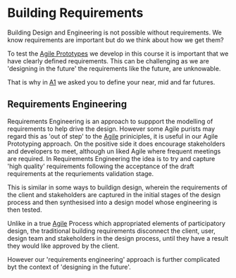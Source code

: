 # Building Requirements
Building Design and Engineering is not possible without requirements. We know requirements are important but do we think about how we get them?

To test the [Agile Prototypes] we develop in this course it is important that we have clearly defined requirements. This can be challenging as we are 'designing in the future' the requirements like the future, are unknowable.
<!--- 2023 SPECIFIC - PLEASE CHAECK IN FUTURE ITERATIONS!!! -->
That is why in [A1] we asked you to define your near, mid and far futures.

## Requirements Engineering
[wikipedia link]: https://en.wikipedia.org/wiki/Requirements_engineering

Requirements Engineering is an approach to suppport the modelling of requirements to help drive the design. However some Agile purists may regard this as 'out of step' to the [Agile] priniciples, it is useful in our Agile Prototyping approach. On the positive side it does encourage stakeholders and developers to meet, although un liked Agile where frequent meetings are required. In Requirements Engineering the idea is to try and capture 'high quality' requirements following the acceptance of the draft requirements at the requriements validation stage.

This is similar in some ways to buildign design, wherein the requirements of the client and stakeholders are captured in the initial stages of the design process and then synthesised into a design model whose engineering is then tested.

Unlike in a true [Agile] Process which appropriated elements of participatory design, the traditional building requirements disconnect the client, user, design team and stakeholders in the design process, until they have a result they would like approved by the client.



However our 'requirements engineering' approach is further complicated byt the context of 'designing in the future'. 


[Agile Prototypes]: /Agile/Concepts/Agile
[A1]: /Agile/Assignments/A1
[Agile]: /Agile/Concepts/Agile
